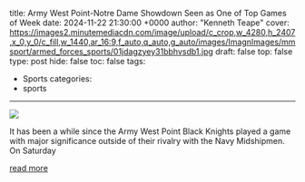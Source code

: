 title: Army West Point-Notre Dame Showdown Seen as One of Top Games of Week
date: 2024-11-22 21:30:00 +0000
author: "Kenneth Teape"
cover: https://images2.minutemediacdn.com/image/upload/c_crop,w_4280,h_2407,x_0,y_0/c_fill,w_1440,ar_16:9,f_auto,q_auto,g_auto/images/ImagnImages/mmsport/armed_forces_sports/01jdagzyey31bbhvsdb1.jpg
draft: false
top: false
type: post
hide: false
toc: false
tags:
  - Sports
categories:
  - sports
---

![](https://images2.minutemediacdn.com/image/upload/c_crop,w_4280,h_2407,x_0,y_0/c_fill,w_1440,ar_16:9,f_auto,q_auto,g_auto/images/ImagnImages/mmsport/armed_forces_sports/01jdagzyey31bbhvsdb1.jpg)

It has been a while since the Army West Point Black Knights played a game with major significance outside of their rivalry with the Navy Midshipmen. On Saturday

[read more](https://www.si.com/onsi/armed-forces-sports/news/army-west-point-notre-dame-showdown-seen-as-one-of-top-games)
